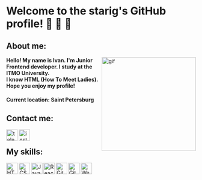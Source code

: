 # Welcome to the starig's GitHub profile! 👋 👋 👋 

## About me:

<img alt="gif" width="250px" align="right" src="https://media.tenor.com/images/dc545e5a0f93c9b2bf1d4f0af54ebbff/tenor.gif" />

**Hello! My name is Ivan. I'm Junior Frontend developer. I study at the ITMO University. <br>
I know HTML (How To Meet Ladies).<br>
Hope you enjoy my profile!**


#### Current location: Saint Petersburg

## Contact me:
[<img align="left" alt="telegram" width="30px" src="https://www.flaticon.com/svg/vstatic/svg/2111/2111646.svg?token=exp=1615217612~hmac=0888ead7efa30503d58e0c9cbb9cdfab" />][Telegram]
[<img align="left" alt="instagram" width="30px" src="https://www.flaticon.com/svg/vstatic/svg/2111/2111463.svg?token=exp=1615219636~hmac=d63e3e15b9db7ea98600bfbd39a1b867" />][Instagram]

<br>

## My skills:
<img align="left" alt="HTML5" width="30px" src="https://www.flaticon.com/premium-icon/icons/svg/2786/2786969.svg" />
<img align="left" alt="CSS3" width="30px" src="https://www.flaticon.com/svg/vstatic/svg/3094/3094320.svg?token=exp=1615219140~hmac=423acaa7b0f5052028188a7e5633a86f" />
<img align="left" alt="JavaScript" width="30px" src="https://www.flaticon.com/svg/vstatic/svg/541/541509.svg?token=exp=1615219113~hmac=1d4d6397a0f053342bbf084a0b1b448b" />
<img align="left" alt="ReactJS" width="30px" src="https://www.flaticon.com/premium-icon/icons/svg/1183/1183621.svg" />
<img align="left" alt="Git" width="30px" src="https://www.flaticon.com/svg/vstatic/svg/2111/2111288.svg?token=exp=1615219468~hmac=711b6d654013a9ac102fa0c8c01c99ef" />
<img align="left" alt="GitHub" width="30px" src="https://www.flaticon.com/svg/vstatic/svg/733/733609.svg?token=exp=1615219434~hmac=2bbf960ebcf02c81580eaacebc89faa7" />
<img align="left" alt="WebStorm" width="30px" src="https://cdn.freebiesupply.com/logos/large/2x/webstorm-icon-logo-svg-vector.svg" />


[Telegram]: https://t.me/starig
[Instagram]: https://www.instagram.com/starig.bb/
